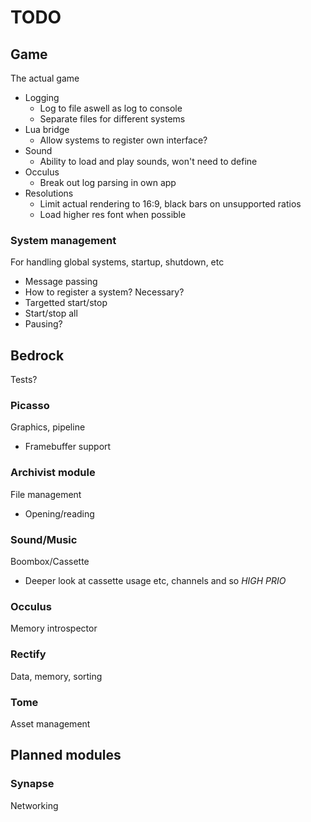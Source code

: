 TODO
===
## Game
The actual game
* Logging
  - Log to file aswell as log to console
  - Separate files for different systems
* Lua bridge
  - Allow systems to register own interface?
* Sound
  - Ability to load and play sounds, won't need to define
* Occulus
  - Break out log parsing in own app
* Resolutions
  - Limit actual rendering to 16:9, black bars on unsupported ratios
  - Load higher res font when possible

### System management
For handling global systems, startup, shutdown, etc
* Message passing
* How to register a system? Necessary?
* Targetted start/stop
* Start/stop all
* Pausing?

## Bedrock
Tests?

### Picasso
Graphics, pipeline
* Framebuffer support

### Archivist module
File management
* Opening/reading

### Sound/Music
Boombox/Cassette
* Deeper look at cassette usage etc, channels and so *HIGH PRIO*

### Occulus
Memory introspector

### Rectify
Data, memory, sorting

### Tome
Asset management

## Planned modules

### Synapse
Networking
